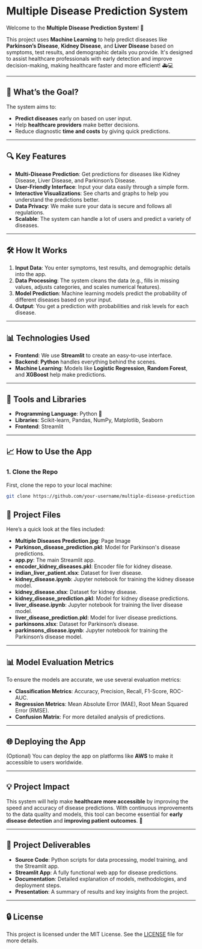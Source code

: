 # Multiple Disease Prediction System

Welcome to the **Multiple Disease Prediction System**! 🎉

This project uses **Machine Learning** to help predict diseases like **Parkinson’s Disease**, **Kidney Disease**, and **Liver Disease** based on symptoms, test results, and demographic details you provide. It's designed to assist healthcare professionals with early detection and improve decision-making, making healthcare faster and more efficient! 🚑💻

---

## 🚀 **What’s the Goal?**

The system aims to:

- **Predict diseases** early on based on user input.
- Help **healthcare providers** make better decisions.
- Reduce diagnostic **time and costs** by giving quick predictions.

---

## 🔍 **Key Features**

- **Multi-Disease Prediction**: Get predictions for diseases like Kidney Disease, Liver Disease, and Parkinson’s Disease.
- **User-Friendly Interface**: Input your data easily through a simple form.
- **Interactive Visualizations**: See charts and graphs to help you understand the predictions better.
- **Data Privacy**: We make sure your data is secure and follows all regulations.
- **Scalable**: The system can handle a lot of users and predict a variety of diseases.

---

## 🛠 **How It Works**

1. **Input Data**: You enter symptoms, test results, and demographic details into the app.
2. **Data Processing**: The system cleans the data (e.g., fills in missing values, adjusts categories, and scales numerical features).
3. **Model Prediction**: Machine learning models predict the probability of different diseases based on your input.
4. **Output**: You get a prediction with probabilities and risk levels for each disease.

---

## 📊 **Technologies Used**

- **Frontend**: We use **Streamlit** to create an easy-to-use interface.
- **Backend**: **Python** handles everything behind the scenes.
- **Machine Learning**: Models like **Logistic Regression**, **Random Forest**, and **XGBoost** help make predictions.

---

## 🧰 **Tools and Libraries**

- **Programming Language**: Python 🐍
- **Libraries**: Scikit-learn, Pandas, NumPy, Matplotlib, Seaborn
- **Frontend**: Streamlit

---

## 📈 **How to Use the App**

### 1. Clone the Repo

First, clone the repo to your local machine:

```bash
git clone https://github.com/your-username/multiple-disease-prediction.git
```

## 📂 **Project Files**

Here’s a quick look at the files included:

- **Multiple Diseases Prediction.jpg**: Page Image
- **Parkinson_disease_prediction.pkl**: Model for Parkinson's disease predictions.
- **app.py**: The main Streamlit app.
- **encoder_kidney_diseases.pkl**: Encoder file for kidney disease.
- **indian_liver_patient.xlsx**: Dataset for liver disease.
- **kidney_disease.ipynb**: Jupyter notebook for training the kidney disease model.
- **kidney_disease.xlsx**: Dataset for kidney disease.
- **kidney_disease_prediction.pkl**: Model for kidney disease predictions.
- **liver_disease.ipynb**: Jupyter notebook for training the liver disease model.
- **liver_disease_prediction.pkl**: Model for liver disease predictions.
- **parkinsons.xlsx**: Dataset for Parkinson’s disease.
- **parkinsons_disease.ipynb**: Jupyter notebook for training the Parkinson’s disease model.

---

## 📊 **Model Evaluation Metrics**

To ensure the models are accurate, we use several evaluation metrics:

- **Classification Metrics**: Accuracy, Precision, Recall, F1-Score, ROC-AUC.
- **Regression Metrics**: Mean Absolute Error (MAE), Root Mean Squared Error (RMSE).
- **Confusion Matrix**: For more detailed analysis of predictions.

---

## 🌐 **Deploying the App**

(Optional) You can deploy the app on platforms like **AWS** to make it accessible to users worldwide.

---

## 💡 **Project Impact**

This system will help make **healthcare more accessible** by improving the speed and accuracy of disease predictions. With continuous improvements to the data quality and models, this tool can become essential for **early disease detection** and **improving patient outcomes**. 🌱

---

## 📝 **Project Deliverables**

- **Source Code**: Python scripts for data processing, model training, and the Streamlit app.
- **Streamlit App**: A fully functional web app for disease predictions.
- **Documentation**: Detailed explanation of models, methodologies, and deployment steps.
- **Presentation**: A summary of results and key insights from the project.

---

## 🔒 **License**

This project is licensed under the MIT License. See the [LICENSE](LICENSE) file for more details.
